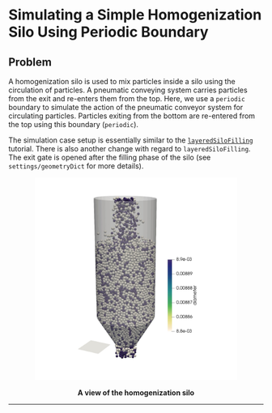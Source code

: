 # Simulating a Simple Homogenization Silo Using Periodic Boundary 

## Problem
A homogenization silo is used to mix particles inside a silo using the circulation of particles. A pneumatic conveying system carries particles from the exit and re-enters them from the top. Here, we use a `periodic` boundary to simulate the action of the pneumatic conveyor system for circulating particles. Particles exiting from the bottom are re-entered from the top using this boundary (`periodic`).

The simulation case setup is essentially similar to the [`layeredSiloFilling`](https://github.com/PhasicFlow/phasicFlow/tree/main/tutorials/sphereGranFlow/layeredSiloFilling) tutorial. There is also another change with regard to `layeredSiloFilling`. The exit gate is opened after the filling phase of the silo (see `settings/geometryDict` for more details).

<div align ="center">
<img src="./homoSilo.jpeg" style="width: 400px;">

<b>

A view of the homogenization silo
</b>

</div>

***


